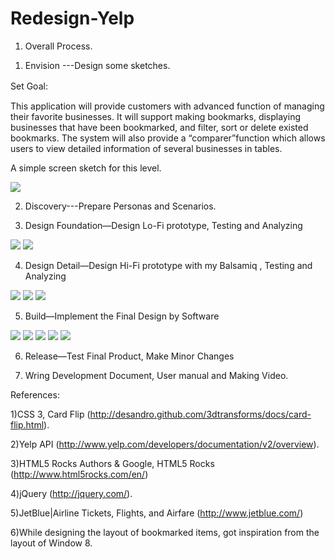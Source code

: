 Redesign-Yelp
=============
1.	Overall Process.

1) Envision ---Design some sketches. 

Set Goal:　

This application will provide customers with advanced function of managing their favorite businesses. It will support making bookmarks, displaying businesses that have been bookmarked, and filter, sort or delete existed bookmarks. The system will also provide a “comparer”function which allows users to view detailed information of several businesses in tables.

A simple screen sketch for this level.  

<img src="https://s3.amazonaws.com/js4153/1.png">

2) Discovery---Prepare Personas and Scenarios. 

3) Design Foundation—Design Lo-Fi prototype, Testing and Analyzing

<img src="https://s3.amazonaws.com/js4153/2.png">
<img src="https://s3.amazonaws.com/js4153/3.png">


4) Design Detail—Design Hi-Fi prototype with my Balsamiq , Testing and Analyzing 
<img src="https://s3.amazonaws.com/js4153/4.png">
<img src="https://s3.amazonaws.com/js4153/8.png">
<img src="https://s3.amazonaws.com/js4153/10.png">

5) Build—Implement the Final Design by Software

<img src="https://s3.amazonaws.com/js4153/11.png">
<img src="https://s3.amazonaws.com/js4153/12.png">
<img src="https://s3.amazonaws.com/js4153/13.png">
<img src="https://s3.amazonaws.com/js4153/14.png">
<img src="https://s3.amazonaws.com/js4153/15.png">

6) Release—Test Final Product, Make Minor Changes

7) Wring Development Document, User manual and Making Video. 








References: 


1)CSS 3, Card Flip (http://desandro.github.com/3dtransforms/docs/card-flip.html).

2)Yelp API (http://www.yelp.com/developers/documentation/v2/overview).

3)HTML5 Rocks Authors & Google, HTML5 Rocks (http://www.html5rocks.com/en/)

4)jQuery (http://jquery.com/).

5)JetBlue|Airline Tickets, Flights, and Airfare (http://www.jetblue.com/)

6)While designing the layout of bookmarked items, got inspiration from the layout of Window 8.
